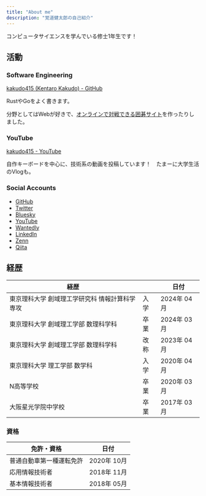 ```yaml
---
title: "About me"
description: "覚道健太郎の自己紹介"
---
```


コンピュータサイエンスを学んでいる修士1年生です！

## 活動

### Software Engineering

[kakudo415 (Kentaro Kakudo) - GitHub](https://github.com/kakudo415)

RustやGoをよく書きます。

分野としてはWebが好きで、[オンラインで対戦できる囲碁サイト](https://github.com/kakudo415/online-igo)を作ったりしました。

### YouTube

[kakudo415 - YouTube](https://www.youtube.com/@kakudo415)

自作キーボードを中心に、技術系の動画を投稿しています！　たまーに大学生活のVlogも。

### Social Accounts

- [GitHub](https://github.com/kakudo415)
- [Twitter](https://twitter.com/kakudo415)
- [Bluesky](https://bsky.app/profile/kakudo.org)
- [YouTube](https://www.youtube.com/@kakudo415)
- [Wantedly](https://www.wantedly.com/id/kakudo415)
- [LinkedIn](https://www.linkedin.com/in/kakudo415/)
- [Zenn](https://zenn.dev/kakudo)
- [Qiita](https://qiita.com/kakudo415)

## 経歴

| 経歴                                           |      | 日付        |
| ---------------------------------------------- | ---- | ----------- |
| 東京理科大学 創域理工学研究科 情報計算科学専攻 | 入学 | 2024年 04月 |
| 東京理科大学 創域理工学部 数理科学科           | 卒業 | 2024年 03月 |
| 東京理科大学 創域理工学部 数理科学科           | 改称 | 2023年 04月 |
| 東京理科大学 理工学部 数学科                   | 入学 | 2020年 04月 |
| N高等学校                                      | 卒業 | 2020年 03月 |
| 大阪星光学院中学校                             | 卒業 | 2017年 03月 |

### 資格

| 免許・資格               | 日付        |
| ------------------------ | ----------- |
| 普通自動車第一種運転免許 | 2020年 10月 |
| 応用情報技術者           | 2018年 11月 |
| 基本情報技術者           | 2018年 05月 |
